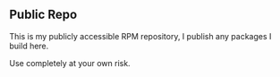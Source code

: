 ## Public Repo
This is my publicly accessible RPM repository, I publish any packages I build here.

Use completely at your own risk.

